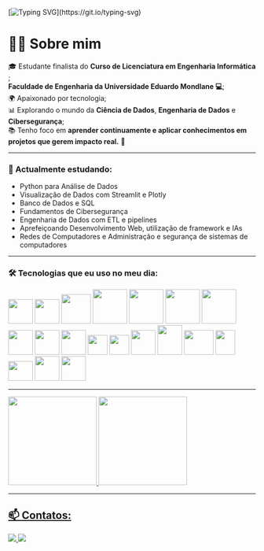 [![Typing SVG](https://readme-typing-svg.herokuapp.com?font=Fira+Code&pause=1000&color=00CC96&width=600&lines=👋+Olá!!+Eu+sou+Omar+Davide+Xavier!;🙌+Seja+Bem-Vindo(a)+ao+meu+Repositório.;👇+Role+um+pouco+mais+para+baixo!)](https://git.io/typing-svg)

<h1>👨‍💻 Sobre mim</h1>
<p>
  🎓 Estudante finalista do <strong>Curso de Licenciatura em Engenharia Informática </strong>;<br>
   <strong> Faculdade de Engenharia da Universidade Eduardo Mondlane 💻</strong>;<br>
  🌍 Apaixonado por tecnologia;<br>
  📊 Explorando o mundo da <strong>Ciência de Dados</strong>, <strong>Engenharia de Dados</strong> e <strong>Cibersegurança</strong>;<br>
  📚 Tenho foco em <strong>aprender continuamente e aplicar conhecimentos em projetos que gerem impacto real.</strong>  🚀  
</p>

---
### 🧠 Actualmente estudando:
- Python para Análise de Dados
- Visualização de Dados com Streamlit e Plotly
- Banco de Dados e SQL
- Fundamentos de Cibersegurança
- Engenharia de Dados com ETL e pipelines
- Aprefeiçoando Desenvolvimento Web, utilização de framework e IAs
- Redes de Computadores e Administração e segurança de sistemas de computadores

---
### 🛠️ Tecnologias que eu uso no meu dia:
<div style="display: inline_Block" >
  <img src="https://cdn.jsdelivr.net/gh/devicons/devicon@latest/icons/python/python-original-wordmark.svg" width="50" height="50"/>
  <img src="https://cdn.jsdelivr.net/gh/devicons/devicon@latest/icons/jupyter/jupyter-original-wordmark.svg" width="50" height="50"/>
  <img src="https://cdn.jsdelivr.net/gh/devicons/devicon@latest/icons/pandas/pandas-original-wordmark.svg" width="60" height="60"/>
  <img src="https://cdn.jsdelivr.net/gh/devicons/devicon@latest/icons/numpy/numpy-plain-wordmark.svg" width="70" height="70"/>
  <img src="https://cdn.jsdelivr.net/gh/devicons/devicon@latest/icons/plotly/plotly-original-wordmark.svg" width="70" height="70"/>
  <img src="https://cdn.jsdelivr.net/gh/devicons/devicon@latest/icons/streamlit/streamlit-plain-wordmark.svg" width="70" height="70"/>
  <img src="https://cdn.jsdelivr.net/gh/devicons/devicon@latest/icons/mysql/mysql-original-wordmark.svg" width="70" height="70"/>
  <img src="https://cdn.jsdelivr.net/gh/devicons/devicon@latest/icons/postgresql/postgresql-original.svg" width="50" height="50" />
  <img src="https://cdn.jsdelivr.net/gh/devicons/devicon@latest/icons/mongodb/mongodb-plain-wordmark.svg" width="50" height="50" />
  <img src="https://cdn.jsdelivr.net/gh/devicons/devicon@latest/icons/sqlite/sqlite-original-wordmark.svg" width="50" height="50"/>    
  <img src="https://cdn.jsdelivr.net/gh/devicons/devicon@latest/icons/git/git-original.svg" width="40" height="40"/>
  <img src="https://cdn.jsdelivr.net/gh/devicons/devicon@latest/icons/github/github-original.svg" width="40" height="40"/>
  <img src="https://cdn.jsdelivr.net/gh/devicons/devicon@latest/icons/java/java-original.svg" width="50" height="50"/>
  <img src="https://cdn.jsdelivr.net/gh/devicons/devicon@latest/icons/html5/html5-original.svg" width="50" height="60"/>
  <img src="https://cdn.jsdelivr.net/gh/devicons/devicon@latest/icons/cplusplus/cplusplus-original.svg" width="60" height="50"/>
  <img src="https://cdn.jsdelivr.net/gh/devicons/devicon@latest/icons/css3/css3-original.svg" width="40" height="50"/>
  <img src="https://cdn.jsdelivr.net/gh/devicons/devicon@latest/icons/javascript/javascript-plain.svg" width="50" height="40/>
  <img src="https://cdn.jsdelivr.net/gh/devicons/devicon@latest/icons/cplusplus/cplusplus-original.svg" width="50" height="55"/>
  <img src="https://cdn.jsdelivr.net/gh/devicons/devicon@latest/icons/vscode/vscode-original.svg" width="50" height="50/>
  <img src="https://cdn.jsdelivr.net/gh/devicons/devicon@latest/icons/intellij/intellij-original.svg" width="50" height="60"/> 
  <img src="https://cdn.jsdelivr.net/gh/devicons/devicon@latest/icons/php/php-original.svg" width="50" height="50"/>
</div>

---
<div>
  <a href="https://github.com/OmarDavideXavier">
  <img loading="lazy" height="180em" src="https://github-readme-stats.vercel.app/api?username=OmarDavideXavier&show_icons=true&theme=dracula&include_all_commits=true&count_private=true"/>
  <img loading="lazy" height="180em" src="https://github-readme-stats.vercel.app/api/top-langs/?username=OmarDavideXavier&layout=compact&langs_count=7&theme=dracula"/>
</div>

---
## 📫 Contatos:
<div>
  <a href="https://www.facebook.com/share/1AfXQVwwkV/" target="_blank">
    <img loading="lazy" src="https://img.shields.io/badge/Facebook-1877F2?style=for-the-badge&logo=facebook&logoColor=white">
  </a>
  <a href="https://www.linkedin.com/in/enoque-mandlate-designer-programador" target="_blank">
    <img loading="lazy" src="https://img.shields.io/badge/LinkedIn-0077B5?style=for-the-badge&logo=linkedin&logoColor=white">
  </a>   
</div>



